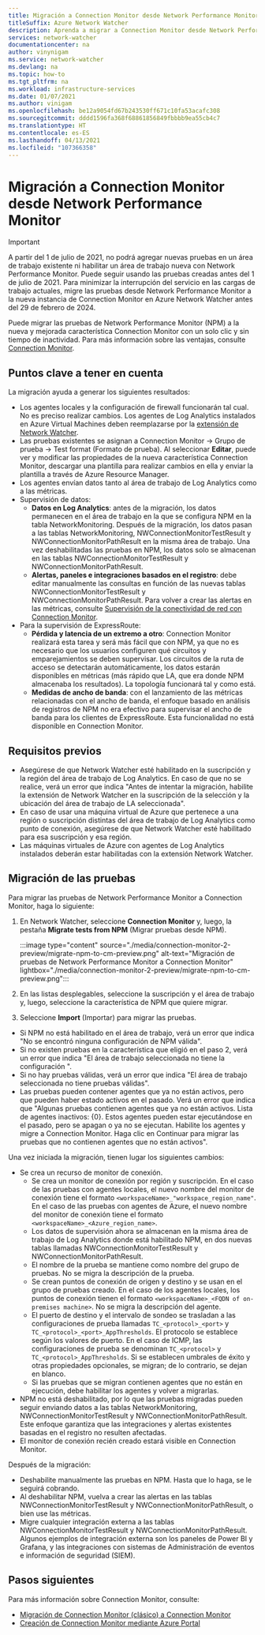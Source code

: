 ```yaml
---
title: Migración a Connection Monitor desde Network Performance Monitor
titleSuffix: Azure Network Watcher
description: Aprenda a migrar a Connection Monitor desde Network Performance Monitor.
services: network-watcher
documentationcenter: na
author: vinynigam
ms.service: network-watcher
ms.devlang: na
ms.topic: how-to
ms.tgt_pltfrm: na
ms.workload: infrastructure-services
ms.date: 01/07/2021
ms.author: vinigam
ms.openlocfilehash: be12a9054fd67b243530ff671c10fa53acafc308
ms.sourcegitcommit: dddd1596fa368f68861856849fbbbb9ea55cb4c7
ms.translationtype: HT
ms.contentlocale: es-ES
ms.lasthandoff: 04/13/2021
ms.locfileid: "107366358"
---
```

# <a name="migrate-to-connection-monitor-from-network-performance-monitor"></a>Migración a Connection Monitor desde Network Performance Monitor

> [!IMPORTANT]
> A partir del 1 de julio de 2021, no podrá agregar nuevas pruebas en un área de trabajo existente ni habilitar un área de trabajo nueva con Network Performance Monitor. Puede seguir usando las pruebas creadas antes del 1 de julio de 2021. Para minimizar la interrupción del servicio en las cargas de trabajo actuales, migre las pruebas desde Network Performance Monitor a la nueva instancia de Connection Monitor en Azure Network Watcher antes del 29 de febrero de 2024.

Puede migrar las pruebas de Network Performance Monitor (NPM) a la nueva y mejorada característica Connection Monitor con un solo clic y sin tiempo de inactividad. Para más información sobre las ventajas, consulte [Connection Monitor](./connection-monitor-overview.md).


## <a name="key-points-to-note"></a>Puntos clave a tener en cuenta

La migración ayuda a generar los siguientes resultados:

* Los agentes locales y la configuración de firewall funcionarán tal cual. No es preciso realizar cambios. Los agentes de Log Analytics instalados en Azure Virtual Machines deben reemplazarse por la [extensión de Network Watcher](../virtual-machines/extensions/network-watcher-windows.md).
* Las pruebas existentes se asignan a Connection Monitor -> Grupo de prueba -> Test format (Formato de prueba). Al seleccionar **Editar**, puede ver y modificar las propiedades de la nueva característica Connection Monitor, descargar una plantilla para realizar cambios en ella y enviar la plantilla a través de Azure Resource Manager.
* Los agentes envían datos tanto al área de trabajo de Log Analytics como a las métricas.
* Supervisión de datos:
   * **Datos en Log Analytics**: antes de la migración, los datos permanecen en el área de trabajo en la que se configura NPM en la tabla NetworkMonitoring. Después de la migración, los datos pasan a las tablas NetworkMonitoring, NWConnectionMonitorTestResult y NWConnectionMonitorPathResult en la misma área de trabajo. Una vez deshabilitadas las pruebas en NPM, los datos solo se almacenan en las tablas NWConnectionMonitorTestResult y NWConnectionMonitorPathResult.
   * **Alertas, paneles e integraciones basados en el registro**: debe editar manualmente las consultas en función de las nuevas tablas NWConnectionMonitorTestResult y NWConnectionMonitorPathResult. Para volver a crear las alertas en las métricas, consulte [Supervisión de la conectividad de red con Connection Monitor](./connection-monitor-overview.md#metrics-in-azure-monitor).
* Para la supervisión de ExpressRoute:
    * **Pérdida y latencia de un extremo a otro**: Connection Monitor realizará esta tarea y será más fácil que con NPM, ya que no es necesario que los usuarios configuren qué circuitos y emparejamientos se deben supervisar. Los circuitos de la ruta de acceso se detectarán automáticamente, los datos estarán disponibles en métricas (más rápido que LA, que era donde NPM almacenaba los resultados). La topología funcionará tal y como está.
    * **Medidas de ancho de banda**: con el lanzamiento de las métricas relacionadas con el ancho de banda, el enfoque basado en análisis de registros de NPM no era efectivo para supervisar el ancho de banda para los clientes de ExpressRoute. Esta funcionalidad no está disponible en Connection Monitor.
    
## <a name="prerequisites"></a>Requisitos previos

* Asegúrese de que Network Watcher esté habilitado en la suscripción y la región del área de trabajo de Log Analytics. En caso de que no se realice, verá un error que indica "Antes de intentar la migración, habilite la extensión de Network Watcher en la suscripción de la selección y la ubicación del área de trabajo de LA seleccionada".
* En caso de usar una máquina virtual de Azure que pertenece a una región o suscripción distintas del área de trabajo de Log Analytics como punto de conexión, asegúrese de que Network Watcher esté habilitado para esa suscripción y esa región.   
* Las máquinas virtuales de Azure con agentes de Log Analytics instalados deberán estar habilitadas con la extensión Network Watcher.

## <a name="migrate-the-tests"></a>Migración de las pruebas

Para migrar las pruebas de Network Performance Monitor a Connection Monitor, haga lo siguiente:

1. En Network Watcher, seleccione **Connection Monitor** y, luego, la pestaña **Migrate tests from NPM** (Migrar pruebas desde NPM). 

    :::image type="content" source="./media/connection-monitor-2-preview/migrate-npm-to-cm-preview.png" alt-text="Migración de pruebas de Network Performance Monitor a Connection Monitor" lightbox="./media/connection-monitor-2-preview/migrate-npm-to-cm-preview.png":::
    
1. En las listas desplegables, seleccione la suscripción y el área de trabajo y, luego, seleccione la característica de NPM que quiere migrar. 
1. Seleccione **Import** (Importar) para migrar las pruebas.
* Si NPM no está habilitado en el área de trabajo, verá un error que indica "No se encontró ninguna configuración de NPM válida". 
* Si no existen pruebas en la característica que eligió en el paso 2, verá un error que indica "El área de trabajo seleccionada no tiene la configuración <feature>".
* Si no hay pruebas válidas, verá un error que indica "El área de trabajo seleccionada no tiene pruebas válidas".
* Las pruebas pueden contener agentes que ya no están activos, pero que pueden haber estado activos en el pasado. Verá un error que indica que "Algunas pruebas contienen agentes que ya no están activos. Lista de agentes inactivos: {0}. Estos agentes pueden estar ejecutándose en el pasado, pero se apagan o ya no se ejecutan. Habilite los agentes y migre a Connection Monitor. Haga clic en Continuar para migrar las pruebas que no contienen agentes que no están activos".

Una vez iniciada la migración, tienen lugar los siguientes cambios: 
* Se crea un recurso de monitor de conexión.
   * Se crea un monitor de conexión por región y suscripción. En el caso de las pruebas con agentes locales, el nuevo nombre del monitor de conexión tiene el formato `<workspaceName>_"workspace_region_name"`. En el caso de las pruebas con agentes de Azure, el nuevo nombre del monitor de conexión tiene el formato `<workspaceName>_<Azure_region_name>`.
   * Los datos de supervisión ahora se almacenan en la misma área de trabajo de Log Analytics donde está habilitado NPM, en dos nuevas tablas llamadas NWConnectionMonitorTestResult y NWConnectionMonitorPathResult. 
   * El nombre de la prueba se mantiene como nombre del grupo de pruebas. No se migra la descripción de la prueba.
   * Se crean puntos de conexión de origen y destino y se usan en el grupo de pruebas creado. En el caso de los agentes locales, los puntos de conexión tienen el formato `<workspaceName>_<FQDN of on-premises machine>`. No se migra la descripción del agente.
   * El puerto de destino y el intervalo de sondeo se trasladan a las configuraciones de prueba llamadas `TC_<protocol>_<port>` y `TC_<protocol>_<port>_AppThresholds`. El protocolo se establece según los valores de puerto. En el caso de ICMP, las configuraciones de prueba se denominan `TC_<protocol>` y `TC_<protocol>_AppThresholds`. Si se establecen umbrales de éxito y otras propiedades opcionales, se migran; de lo contrario, se dejan en blanco.
   * Si las pruebas que se migran contienen agentes que no están en ejecución, debe habilitar los agentes y volver a migrarlas.
* NPM no está deshabilitado, por lo que las pruebas migradas pueden seguir enviando datos a las tablas NetworkMonitoring, NWConnectionMonitorTestResult y NWConnectionMonitorPathResult. Este enfoque garantiza que las integraciones y alertas existentes basadas en el registro no resulten afectadas.
* El monitor de conexión recién creado estará visible en Connection Monitor.

Después de la migración:
* Deshabilite manualmente las pruebas en NPM. Hasta que lo haga, se le seguirá cobrando. 
* Al deshabilitar NPM, vuelva a crear las alertas en las tablas NWConnectionMonitorTestResult y NWConnectionMonitorPathResult, o bien use las métricas. 
* Migre cualquier integración externa a las tablas NWConnectionMonitorTestResult y NWConnectionMonitorPathResult. Algunos ejemplos de integración externa son los paneles de Power BI y Grafana, y las integraciones con sistemas de Administración de eventos e información de seguridad (SIEM).


## <a name="next-steps"></a>Pasos siguientes

Para más información sobre Connection Monitor, consulte:
* [Migración de Connection Monitor (clásico) a Connection Monitor](./migrate-to-connection-monitor-from-connection-monitor-classic.md)
* [Creación de Connection Monitor mediante Azure Portal](./connection-monitor-create-using-portal.md)
